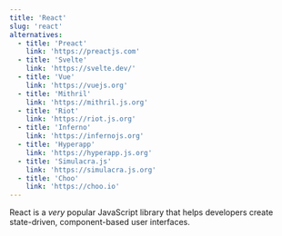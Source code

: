 ```yaml
---
title: 'React'
slug: 'react'
alternatives:
  - title: 'Preact'
    link: 'https://preactjs.com'
  - title: 'Svelte'
    link: 'https://svelte.dev/'
  - title: 'Vue'
    link: 'https://vuejs.org'
  - title: 'Mithril'
    link: 'https://mithril.js.org'
  - title: 'Riot'
    link: 'https://riot.js.org'
  - title: 'Inferno'
    link: 'https://infernojs.org'
  - title: 'Hyperapp'
    link: 'https://hyperapp.js.org'
  - title: 'Simulacra.js'
    link: 'https://simulacra.js.org'
  - title: 'Choo'
    link: 'https://choo.io'
---
```


React is a _very_ popular JavaScript library that helps developers create state-driven, component-based user interfaces.
